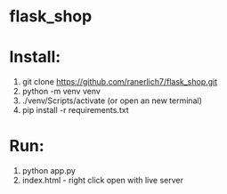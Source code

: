 # flask_shop
# Install:
1. git clone https://github.com/ranerlich7/flask_shop.git
2. python -m venv venv
3. ./venv/Scripts/activate (or open an new terminal)
4. pip install -r requirements.txt

# Run:
1. python app.py
2. index.html - right click open with live server

